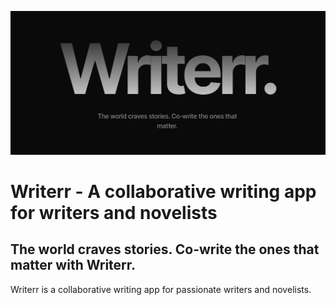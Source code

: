 ![logo](https://github.com/AkshatT5/writerr/blob/main/images/logo.png)

# Writerr - A collaborative writing app for writers and novelists

## The world craves stories. Co-write the ones that matter with Writerr. 
Writerr is a collaborative writing app for passionate writers and novelists.
